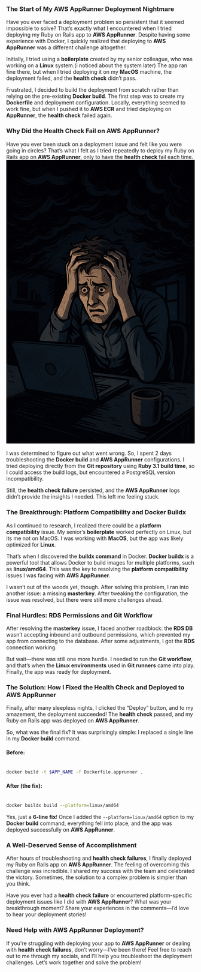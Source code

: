### **The Start of My AWS AppRunner Deployment Nightmare**

  

Have you ever faced a deployment problem so persistent that it seemed impossible to solve? That’s exactly what I encountered when I tried deploying my Ruby on Rails app to **AWS AppRunner**. Despite having some experience with Docker, I quickly realized that deploying to **AWS AppRunner** was a different challenge altogether.

  

Initially, I tried using a **boilerplate** created by my senior colleague, who was working on a **Linux** system.(i noticed about the system later) The app ran fine there, but when I tried deploying it on my **MacOS** machine, the deployment failed, and the **health check** didn’t pass.

  

Frustrated, I decided to build the deployment from scratch rather than relying on the pre-existing **Docker build**. The first step was to create my **Dockerfile** and deployment configuration. Locally, everything seemed to work fine, but when I pushed it to **AWS ECR** and tried deploying on **AppRunner**, the **health check** failed again.

  

### **Why Did the Health Check Fail on AWS AppRunner?**
Have you ever been stuck on a deployment issue and felt like you were going in circles? That’s what I felt as I tried repeatedly to deploy my Ruby on Rails app on **AWS AppRunner**, only to have the **health check** fail each time.
  ![Frustrated image](content/blogs/images/frutationand_stuck.png)

I was determined to figure out what went wrong. So, I spent 2 days troubleshooting the **Docker build** and **AWS AppRunner** configurations. I tried deploying directly from the **Git repository** using **Ruby 3.1 build time**, so I could access the build logs, but encountered a PostgreSQL version incompatibility.

  

Still, the **health check failure** persisted, and the **AWS AppRunner** logs didn’t provide the insights I needed. This left me feeling stuck.

  

### **The Breakthrough: Platform Compatibility and Docker Buildx**

  

As I continued to research, I realized there could be a **platform compatibility** issue. My senior’s **boilerplate** worked perfectly on Linux, but its me not on MacOS. I was working with **MacOS**, but the app was likely optimized for **Linux**.

  

That’s when I discovered the **buildx command** in Docker. **Docker buildx** is a powerful tool that allows Docker to build images for multiple platforms, such as **linux/amd64**. This was the key to resolving the **platform compatibility** issues I was facing with **AWS AppRunner**.

  

I wasn’t out of the woods yet, though. After solving this problem, I ran into another issue: a missing **masterkey**. After tweaking the configuration, the issue was resolved, but there were still more challenges ahead.

  

### **Final Hurdles: RDS Permissions and Git Workflow**

  

After resolving the **masterkey** issue, I faced another roadblock: the **RDS DB** wasn’t accepting inbound and outbound permissions, which prevented my app from connecting to the database. After some adjustments, I got the **RDS** connection working.

  

But wait—there was still one more hurdle. I needed to run the **Git workflow**, and that’s when the **Linux environments** used in **Git runners** came into play. Finally, the app was ready for deployment.

  

### **The Solution: How I Fixed the Health Check and Deployed to AWS AppRunner**

  

Finally, after many sleepless nights, I clicked the “Deploy” button, and to my amazement, the deployment succeeded! The **health check** passed, and my Ruby on Rails app was deployed on **AWS AppRunner**.

  

So, what was the final fix? It was surprisingly simple: I replaced a single line in my **Docker build** command.

  

#### **Before:**

```bash

docker build -t $APP_NAME -f Dockerfile.apprunner .

```

  

#### **After (the fix):**

```bash

docker buildx build --platform=linux/amd64

```

  

Yes, just a **6-line fix**! Once I added the `--platform=linux/amd64` option to my **Docker build** command, everything fell into place, and the app was deployed successfully on **AWS AppRunner**.

  

### **A Well-Deserved Sense of Accomplishment**

  

After hours of troubleshooting and **health check failures**, I finally deployed my Ruby on Rails app on **AWS AppRunner**. The feeling of overcoming this challenge was incredible. I shared my success with the team and celebrated the victory. Sometimes, the solution to a complex problem is simpler than you think.

  

Have you ever had a **health check failure** or encountered platform-specific deployment issues like I did with **AWS AppRunner**? What was your breakthrough moment? Share your experiences in the comments—I’d love to hear your deployment stories!

  

### **Need Help with AWS AppRunner Deployment?**

  

If you're struggling with deploying your app to **AWS AppRunner** or dealing with **health check failures**, don’t worry—I’ve been there! Feel free to reach out to me through my socials, and I’ll help you troubleshoot the deployment challenges. Let’s work together and solve the problem!
